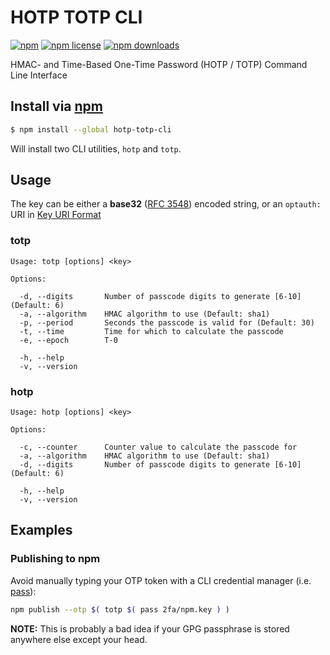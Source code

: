 # HOTP TOTP CLI
[![npm](https://flat.badgen.net/npm/v/hotp-totp-cli)](https://npmjs.com/package/hotp-totp-cli)
[![npm license](https://flat.badgen.net/npm/license/hotp-totp-cli)](https://npmjs.com/package/hotp-totp-cli)
[![npm downloads](https://flat.badgen.net/npm/dm/hotp-totp-cli)](https://npmjs.com/package/hotp-totp-cli)

HMAC- and Time-Based One-Time Password (HOTP / TOTP) Command Line Interface

## Install via [npm](https://npmjs.com)

```sh
$ npm install --global hotp-totp-cli
```

Will install two CLI utilities, `hotp` and `totp`.

## Usage

The key can be either a **base32** ([RFC 3548]) encoded string, or an `optauth:` URI in [Key URI Format]

[RFC 3548]: http://tools.ietf.org/html/rfc3548
[Key URI Format]: https://github.com/google/google-authenticator/wiki/Key-Uri-Format

### totp

```
Usage: totp [options] <key>

Options:

  -d, --digits       Number of passcode digits to generate [6-10] (Default: 6)
  -a, --algorithm    HMAC algorithm to use (Default: sha1)
  -p, --period       Seconds the passcode is valid for (Default: 30)
  -t, --time         Time for which to calculate the passcode
  -e, --epoch        T-0

  -h, --help
  -v, --version

```

### hotp

```
Usage: hotp [options] <key>

Options:

  -c, --counter      Counter value to calculate the passcode for
  -a, --algorithm    HMAC algorithm to use (Default: sha1)
  -d, --digits       Number of passcode digits to generate [6-10] (Default: 6)

  -h, --help
  -v, --version

```

## Examples

### Publishing to npm

Avoid manually typing your OTP token with a CLI credential manager (i.e. [pass]):

[pass]: https://www.passwordstore.org/

```bash
npm publish --otp $( totp $( pass 2fa/npm.key ) )
```

**NOTE:** This is probably a bad idea if your GPG passphrase is stored anywhere else except your head.
